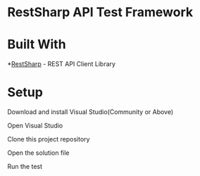# RestSharp API Test Framework

# Built With

*<a href="https://restsharp.dev/">RestSharp</a> - REST API Client Library

# Setup

Download and install Visual Studio(Community or Above)

Open Visual Studio

Clone this project repository

Open the solution file

Run the test

